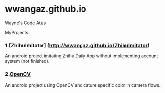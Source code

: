 # wwangaz.github.io
Wayne's Code Atlas

MyProjects:

### 1.[ZhihuImitator] (http://wwangaz.github.io/ZhihuImitator)

An android project imitating Zhihu Daily App without implementing account system (not finished).

### 2.[OpenCV](http://wwangaz.github.io/OpenCV)

An android project using OpenCV and cature specific color in camera flows.
